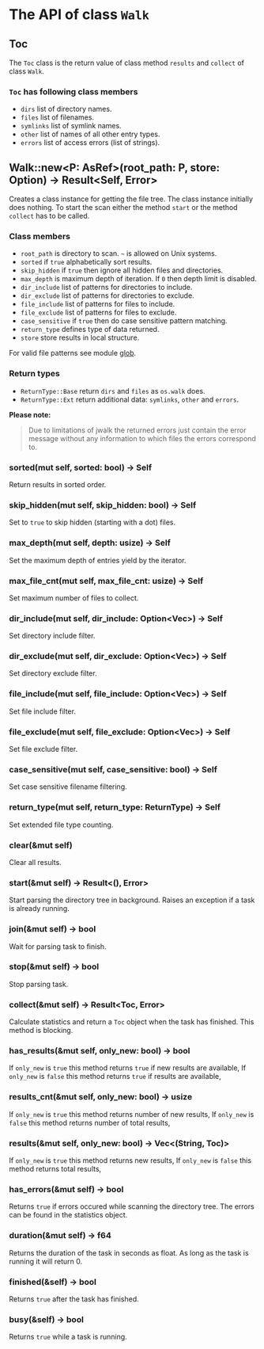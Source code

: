 # The API of class `Walk`

## Toc

The `Toc` class is the return value of class method `results` and `collect` of class `Walk`.

### `Toc` has following class members

- `dirs` list of directory names.
- `files` list of filenames.
- `symlinks` list of symlink names.
- `other` list of names of all other entry types.
- `errors` list of access errors (list of strings).

## Walk::new<P: AsRef<Path>>(root_path: P, store: Option<bool>) -> Result<Self, Error>

Creates a class instance for getting the file tree. The class instance initially does nothing. To start the scan either the method `start` or the method `collect` has to be called.

### Class members

- `root_path` is directory to scan. `~` is allowed on Unix systems.
- `sorted` if `true` alphabetically sort results.
- `skip_hidden` if `true` then ignore all hidden files and directories.
- `max_depth` is maximum depth of iteration. If `0` then depth limit is disabled.
- `dir_include` list of patterns for directories to include.
- `dir_exclude` list of patterns for directories to exclude.
- `file_include` list of patterns for files to include.
- `file_exclude` list of patterns for files to exclude.
- `case_sensitive` if `true` then do case sensitive pattern matching.
- `return_type` defines type of data returned.
- `store` store results in local structure.

For valid file patterns see module [glob](https://docs.rs/glob/0.3.0/glob/struct.Pattern.html).

### Return types

- `ReturnType::Base` return `dirs` and `files` as `os.walk` does.
- `ReturnType::Ext` return additional data: `symlinks`, `other` and `errors`.

**Please note:**
> Due to limitations of jwalk the returned errors just contain the error message without any information to which files the errors correspond to.

### sorted(mut self, sorted: bool) -> Self

Return results in sorted order.

### skip_hidden(mut self, skip_hidden: bool) -> Self

Set to `true` to skip hidden (starting with a dot) files.

### max_depth(mut self, depth: usize) -> Self

Set the maximum depth of entries yield by the iterator.

### max_file_cnt(mut self, max_file_cnt: usize) -> Self

Set maximum number of files to collect.

### dir_include(mut self, dir_include: Option<Vec<String>>) -> Self

Set directory include filter.

### dir_exclude(mut self, dir_exclude: Option<Vec<String>>) -> Self

Set directory exclude filter.

### file_include(mut self, file_include: Option<Vec<String>>) -> Self

Set file include filter.

### file_exclude(mut self, file_exclude: Option<Vec<String>>) -> Self

Set file exclude filter.

### case_sensitive(mut self, case_sensitive: bool) -> Self

Set case sensitive filename filtering.

### return_type(mut self, return_type: ReturnType) -> Self

Set extended file type counting.

### clear(&mut self)

Clear all results.

### start(&mut self) -> Result<(), Error>

Start parsing the directory tree in background. Raises an exception if a task is already running.

### join(&mut self) -> bool

Wait for parsing task to finish.

### stop(&mut self) -> bool

Stop parsing task.

### collect(&mut self) -> Result<Toc, Error>

Calculate statistics and return a `Toc` object when the task has finished. This method is blocking.

### has_results(&mut self, only_new: bool) -> bool

If `only_new` is `true` this method returns `true` if new results are available,
If `only_new` is `false` this method returns `true` if results are available,

### results_cnt(&mut self, only_new: bool) -> usize

If `only_new` is `true` this method returns number of new results,
If `only_new` is `false` this method returns number of total results,

### results(&mut self, only_new: bool) -> Vec<(String, Toc)>

If `only_new` is `true` this method returns new results,
If `only_new` is `false` this method returns total results,

### has_errors(&mut self) -> bool

Returns `true` if errors occured while scanning the directory tree. The errors can be found in the statistics object.

### duration(&mut self) -> f64

Returns the duration of the task in seconds as float. As long as the task is running it will return 0.

### finished(&self) -> bool

Returns `true` after the task has finished.

### busy(&self) -> bool

Returns `true` while a task is running.
